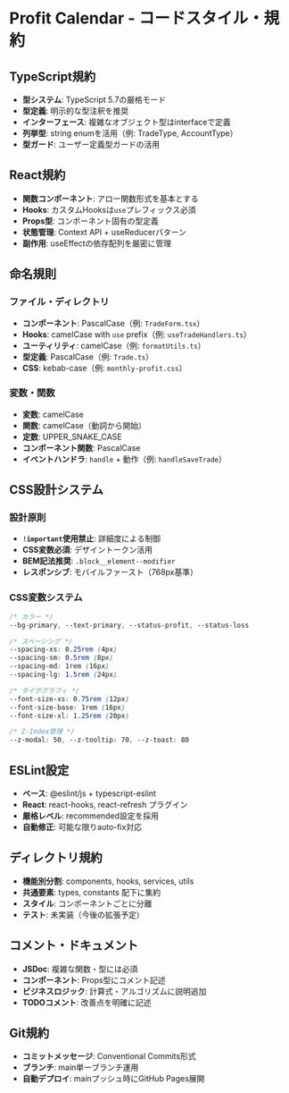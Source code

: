 # Profit Calendar - コードスタイル・規約

## TypeScript規約
- **型システム**: TypeScript 5.7の厳格モード
- **型定義**: 明示的な型注釈を推奨
- **インターフェース**: 複雑なオブジェクト型はinterfaceで定義
- **列挙型**: string enumを活用（例: TradeType, AccountType）
- **型ガード**: ユーザー定義型ガードの活用

## React規約
- **関数コンポーネント**: アロー関数形式を基本とする
- **Hooks**: カスタムHooksは`use`プレフィックス必須
- **Props型**: コンポーネント固有の型定義
- **状態管理**: Context API + useReducerパターン
- **副作用**: useEffectの依存配列を厳密に管理

## 命名規則
### ファイル・ディレクトリ
- **コンポーネント**: PascalCase（例: `TradeForm.tsx`）
- **Hooks**: camelCase with `use` prefix（例: `useTradeHandlers.ts`）
- **ユーティリティ**: camelCase（例: `formatUtils.ts`）
- **型定義**: PascalCase（例: `Trade.ts`）
- **CSS**: kebab-case（例: `monthly-profit.css`）

### 変数・関数
- **変数**: camelCase
- **関数**: camelCase（動詞から開始）
- **定数**: UPPER_SNAKE_CASE
- **コンポーネント関数**: PascalCase
- **イベントハンドラ**: `handle` + 動作（例: `handleSaveTrade`）

## CSS設計システム
### 設計原則
- **`!important`使用禁止**: 詳細度による制御
- **CSS変数必須**: デザイントークン活用
- **BEM記法推奨**: `.block__element--modifier`
- **レスポンシブ**: モバイルファースト（768px基準）

### CSS変数システム
```css
/* カラー */
--bg-primary, --text-primary, --status-profit, --status-loss

/* スペーシング */
--spacing-xs: 0.25rem (4px)
--spacing-sm: 0.5rem (8px)  
--spacing-md: 1rem (16px)
--spacing-lg: 1.5rem (24px)

/* タイポグラフィ */
--font-size-xs: 0.75rem (12px)
--font-size-base: 1rem (16px)
--font-size-xl: 1.25rem (20px)

/* Z-Index管理 */
--z-modal: 50, --z-tooltip: 70, --z-toast: 80
```

## ESLint設定
- **ベース**: @eslint/js + typescript-eslint
- **React**: react-hooks, react-refresh プラグイン
- **厳格レベル**: recommended設定を採用
- **自動修正**: 可能な限りauto-fix対応

## ディレクトリ規約
- **機能別分割**: components, hooks, services, utils
- **共通要素**: types, constants 配下に集約
- **スタイル**: コンポーネントごとに分離
- **テスト**: 未実装（今後の拡張予定）

## コメント・ドキュメント
- **JSDoc**: 複雑な関数・型には必須
- **コンポーネント**: Props型にコメント記述
- **ビジネスロジック**: 計算式・アルゴリズムに説明追加
- **TODOコメント**: 改善点を明確に記述

## Git規約
- **コミットメッセージ**: Conventional Commits形式
- **ブランチ**: main単一ブランチ運用
- **自動デプロイ**: mainプッシュ時にGitHub Pages展開